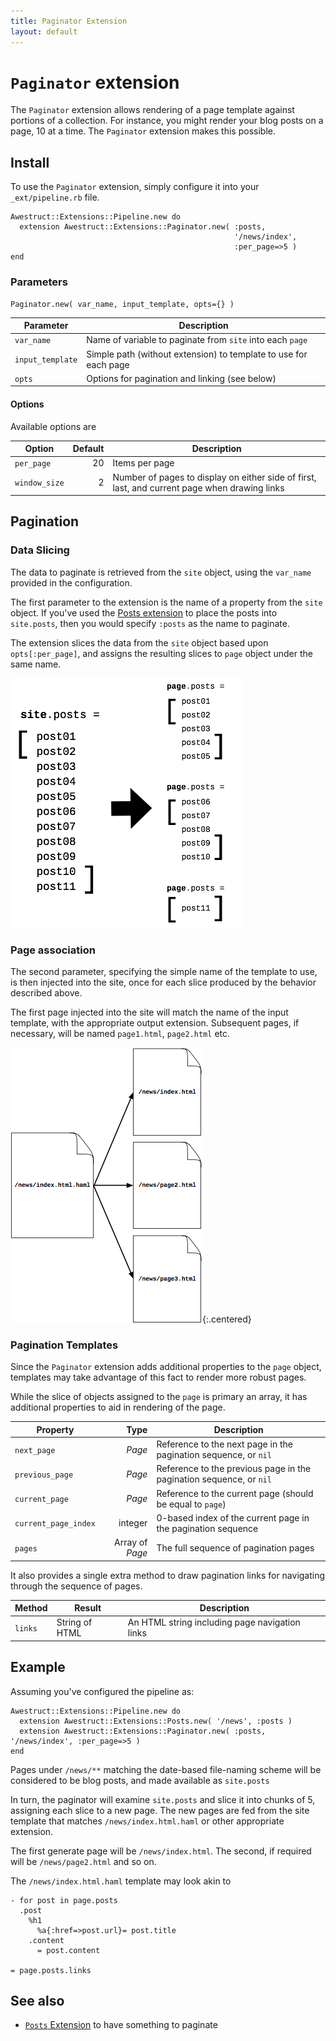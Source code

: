 ```yaml
---
title: Paginator Extension
layout: default
---
```


# `Paginator` extension

The `Paginator` extension allows rendering of a page template against
portions of a collection.  For instance, you might render your blog
posts on a page, 10 at a time.  The `Paginator` extension makes this possible.

## Install

To use the `Paginator` extension, simply configure it into your `_ext/pipeline.rb`
file.
    
    Awestruct::Extensions::Pipeline.new do
      extension Awestruct::Extensions::Paginator.new( :posts, 
                                                      '/news/index', 
                                                      :per_page=>5 )
    end

### Parameters

    Paginator.new( var_name, input_template, opts={} )

Parameter | Description |
----------|-------------|
`var_name` | Name of variable to paginate from `site` into each `page` 
`input_template` | Simple path (without extension) to template  to use for each page 
`opts`  | Options for pagination and linking (see below) 

#### Options

Available options are

Option | Default | Description |
-------|--------:|-------------|
`per_page` | 20 | Items per page 
`window_size` | 2 | Number of pages to display on either side of first, last, and current page when drawing links

## Pagination

### Data Slicing

The data to paginate is retrieved from the `site` object, using the `var_name`
provided in the configuration.  

The first parameter to the extension is the name of a property from the
`site` object.  If you've used the [Posts extension](/extensions/posts) 
to place the posts into `site.posts`, then you would specify `:posts`
as the name to paginate.

The extension slices the data from the `site` object based upon `opts[:per_page]`,
and assigns the resulting slices to `page` object under the same name.

![Slicing](/images/paginator.png)

### Page association

The second parameter, specifying the simple name of the template to use,
is then injected into the site, once for each slice produced by the 
behavior described above.

The first page injected into the site will match the name of the input
template, with the appropriate output extension.  Subsequent pages, 
if necessary, will be named `page1.html`, `page2.html` etc.

![Slicing](/images/pagination_template.png){:.centered}

### Pagination Templates

Since the `Paginator` extension adds additional properties to the `page`
object, templates may take advantage of this fact to render more robust
pages.

While the slice of objects assigned to the `page` is primary an array,
it has additional properties to aid in rendering of the page.

Property | Type | Description |
---------|-----:|-------------|
`next_page` | *Page* | Reference to the next page in the pagination sequence, or `nil` 
`previous_page` | *Page* | Reference to the previous page in the pagination sequence, or `nil` 
`current_page` | *Page* | Reference to the current page (should be equal to `page`) 
`current_page_index` | integer | 0-based index of the current page in the pagination sequence 
`pages` | Array of *Page* | The full sequence of pagination pages 

It also provides a single extra method to draw pagination links for navigating
through the sequence of pages.

Method | Result | Description |
-------|--------|-------------|
`links` | String of HTML | An HTML string including page navigation links 

## Example

Assuming you've configured the pipeline as:

    Awestruct::Extensions::Pipeline.new do
      extension Awestruct::Extensions::Posts.new( '/news', :posts )
      extension Awestruct::Extensions::Paginator.new( :posts, '/news/index', :per_page=>5 )
    end

Pages under `/news/**` matching the date-based file-naming scheme will be considered
to be blog posts, and made available as `site.posts`

In turn, the paginator will examine `site.posts` and slice it into chunks of 5,
assigning each slice to a new page.  The new pages are fed from the site template
that matches `/news/index.html.haml` or other appropriate extension.

The first generate page will be `/news/index.html`.  The second, if required will
 be `/news/page2.html` and so on.

The `/news/index.html.haml` template may look akin to

    - for post in page.posts
      .post
        %h1
          %a{:href=>post.url}= post.title
        .content
          = post.content

    = page.posts.links

## See also

* [`Posts` Extension](/extensions/posts/) to have something to paginate
      









